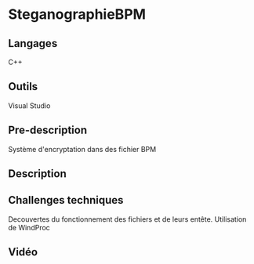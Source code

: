 # SteganographieBPM

## Langages
C++

## Outils
Visual Studio

## Pre-description
Système d'encryptation dans des fichier BPM

## Description

## Challenges techniques
Decouvertes du fonctionnement des fichiers et de leurs entête.
Utilisation de WindProc

## Vidéo

